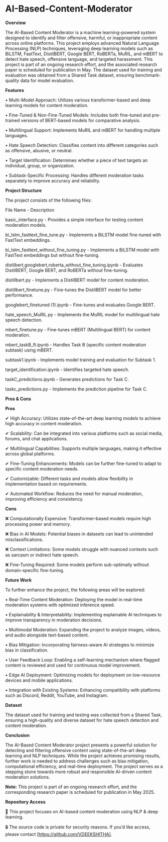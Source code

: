 # AI-Based-Content-Moderator


**Overview**

The AI-Based Content Moderator is a machine learning-powered system designed to identify and filter offensive, harmful, or inappropriate content across online platforms. This project employs advanced Natural Language Processing (NLP) techniques, leveraging deep learning models such as BiLSTM, FastText, DistilBERT, Google BERT, RoBERTa, MuRIL, and mBERT to detect hate speech, offensive language, and targeted harassment.
This project is part of an ongoing research effort, and the associated research paper is scheduled for publication in May. The dataset used for training and evaluation was obtained from a Shared Task dataset, ensuring benchmark-quality data for model evaluation.


**Features**

•	Multi-Model Approach: Utilizes various transformer-based and deep learning models for content moderation.

•	Fine-Tuned & Non-Fine-Tuned Models: Includes both fine-tuned and pre-trained versions of BERT-based models for comparative analysis.

•	Multilingual Support: Implements MuRIL and mBERT for handling multiple languages.

•	Hate Speech Detection: Classifies content into different categories such as offensive, abusive, or neutral.

•	Target Identification: Determines whether a piece of text targets an individual, group, or organization.

•	Subtask-Specific Processing: Handles different moderation tasks separately to improve accuracy and reliability.


**Project Structure**

The project consists of the following files:

File Name	 - Description

basic_interface.py - Provides a simple interface for testing content moderation models.

bi_lstm_fasttext_fine_tune.py	- Implements a BiLSTM model fine-tuned with FastText embeddings.

bi_lstm_fasttext_without_fine_tuning.py	- Implements a BiLSTM model with FastText embeddings but without fine-tuning.

distilbert,googlebert,roberta_without_fine_tuning.ipynb -	Evaluates DistilBERT, Google BERT, and RoBERTa without fine-tuning.

distillbert.py - Implements a DistilBERT model for content moderation.

distillbert_finetune.py	- Fine-tunes the DistilBERT model for better performance.

googlebert_finetuned (1).ipynb	- Fine-tunes and evaluates Google BERT.

hate_speech_MuRIL.py	- Implements the MuRIL model for multilingual hate speech detection.

mbert_finetune.py	- Fine-tunes mBERT (Multilingual BERT) for content moderation.

mbert_taskB_ft.ipynb	- Handles Task B (specific content moderation subtask) using mBERT.

subtask1.ipynb	- Implements model training and evaluation for Subtask 1.

target_identification.ipynb	- Identifies targeted hate speech.

taskC_predictions.ipynb	- Generates predictions for Task C.

taskc_predictions.py	- Implements the prediction pipeline for Task C.


**Pros & Cons**

**Pros**

✔ High Accuracy: Utilizes state-of-the-art deep learning models to achieve high accuracy in content moderation. 

✔ Scalability: Can be integrated into various platforms such as social media, forums, and chat applications. 

✔ Multilingual Capabilities: Supports multiple languages, making it effective across global platforms. 

✔ Fine-Tuning Enhancements: Models can be further fine-tuned to adapt to specific content moderation needs. 

✔ Customizable: Different tasks and models allow flexibility in implementation based on requirements. 

✔ Automated Workflow: Reduces the need for manual moderation, improving efficiency and consistency.

**Cons**

❌ Computationally Expensive: Transformer-based models require high processing power and memory. 

❌ Bias in AI Models: Potential biases in datasets can lead to unintended misclassifications. 

❌ Context Limitations: Some models struggle with nuanced contexts such as sarcasm or indirect hate speech. 

❌ Fine-Tuning Required: Some models perform sub-optimally without domain-specific fine-tuning.


**Future Work**

To further enhance the project, the following areas will be explored:

•	Real-Time Content Moderation: Deploying the model in real-time moderation systems with optimized inference speed.

•	Explainability & Interpretability: Implementing explainable AI techniques to improve transparency in moderation decisions.

•	Multimodal Moderation: Expanding the project to analyze images, videos, and audio alongside text-based content.

•	Bias Mitigation: Incorporating fairness-aware AI strategies to minimize bias in classification.

•	User Feedback Loop: Enabling a self-learning mechanism where flagged content is reviewed and used for continuous model improvement.

•	Edge AI Deployment: Optimizing models for deployment on low-resource devices and mobile applications.

•	Integration with Existing Systems: Enhancing compatibility with platforms such as Discord, Reddit, YouTube, and Instagram.


**Dataset**

The dataset used for training and testing was collected from a Shared Task, ensuring a high-quality and diverse dataset for hate speech detection and content moderation.


**Conclusion**

The AI-Based Content Moderator project presents a powerful solution for detecting and filtering offensive content using state-of-the-art deep learning and NLP techniques. While the project achieves promising results, further work is needed to address challenges such as bias mitigation, computational efficiency, and real-time deployment. The project serves as a stepping stone towards more robust and responsible AI-driven content moderation solutions.

**Note:** This project is part of an ongoing research effort, and the corresponding research paper is scheduled for publication in May 2025.


**Repository Access**

🚀 This project focuses on AI-based content moderation using NLP & deep learning.

🔒 The source code is private for security reasons. If you’d like access, please contact [https://github.com/VDEEKSHITHA].

